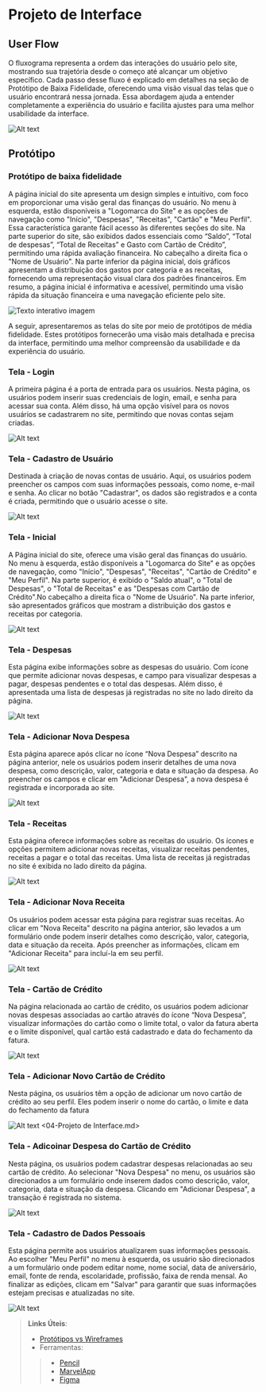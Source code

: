 
# Projeto de Interface

## User Flow

O fluxograma representa a ordem das interações do usuário pelo site, mostrando sua trajetória desde o começo até alcançar um objetivo específico. Cada passo desse fluxo é explicado em detalhes na seção de Protótipo de Baixa Fidelidade, oferecendo uma visão visual das telas que o usuário encontrará nessa jornada. Essa abordagem ajuda a entender completamente a experiência do usuário e facilita ajustes para uma melhor usabilidade da interface.


![Alt text](img/Fluxo.jpg)

## Protótipo

### Protótipo de baixa fidelidade

A página inicial do site apresenta um design simples e intuitivo, com foco em proporcionar uma visão geral das finanças do usuário. 
No menu à esquerda, estão disponíveis a "Logomarca do Site" e  as opções de navegação como "Início", "Despesas", "Receitas", "Cartão" e "Meu Perfil". Essa característica garante fácil acesso às diferentes seções do site.
Na parte superior do site, são exibidos dados essenciais como “Saldo”, “Total de despesas”, “Total de Receitas” e Gasto com Cartão de Crédito”, permitindo uma rápida avaliação financeira. No cabeçalho a direita fica o "Nome de Usuário".
Na parte inferior da página inicial, dois gráficos apresentam a distribuição dos gastos por categoria e as receitas, fornecendo uma representação visual clara dos padrões financeiros. Em resumo, a página inicial é informativa e acessível, permitindo uma visão rápida da situação financeira e uma navegação eficiente pelo site. 


 ![Texto interativo imagem](img/Baixa_Fidelidade.jpg)

A seguir, apresentaremos as telas do site por meio de protótipos de média fidelidade. Estes protótipos fornecerão uma visão mais detalhada e precisa da interface, permitindo uma melhor compreensão da usabilidade e da experiência do usuário.

### Tela - Login

A primeira página é a porta de entrada para os usuários. Nesta página, os usuários podem inserir suas credenciais de login, email, e senha para acessar sua conta. Além disso, há uma opção visível para os novos usuários se cadastrarem no site, permitindo que novas contas sejam criadas.

![Alt text](img/Login.png)

### Tela - Cadastro de Usuário 

Destinada à criação de novas contas de usuário. Aqui, os usuários podem preencher os campos com suas informações pessoais, como nome, e-mail e senha. Ao clicar no botão "Cadastrar", os dados são registrados e a conta é criada, permitindo que o usuário acesse o site.

![Alt text](img/Cadastro.png)

### Tela - Inicial

A Página inicial do site, oferece uma visão geral das finanças do usuário. No menu à esquerda, estão disponíveis a "Logomarca do Site" e  as opções de navegação, como "Início", "Despesas", "Receitas", "Cartão de Crédito" e "Meu Perfil". Na parte superior, é exibido o "Saldo atual", o "Total de Despesas", o "Total de Receitas" e as "Despesas com Cartão de Crédito".No cabeçalho a direita fica o "Nome de Usuário". Na parte inferior, são apresentados gráficos que mostram a distribuição dos gastos e receitas por categoria.

![Alt text](img/Inicial.png)

### Tela - Despesas

Esta página exibe informações sobre as despesas do usuário. Com ícone que permite adicionar novas despesas, e campo para visualizar despesas a pagar, despesas pendentes e o total das despesas. Além disso, é apresentada uma lista de despesas já registradas no site no lado direito da página.

![Alt text](img/Despesas.png)

### Tela - Adicionar Nova Despesa

Esta página aparece após clicar no ícone “Nova Despesa” descrito na página anterior, nele os usuários podem inserir detalhes de uma nova despesa, como descrição, valor, categoria e data e situação da despesa. Ao preencher os campos e clicar em "Adicionar Despesa", a nova despesa é registrada e incorporada ao site.

![Alt text](img/Nova_despesas.png)

### Tela - Receitas

Esta página oferece informações sobre as receitas do usuário. Os ícones e opções permitem adicionar novas receitas, visualizar receitas pendentes, receitas a pagar e o total das receitas. Uma lista de receitas já registradas no site é exibida no lado direito da página.

![Alt text](img/Receitas.png)

### Tela - Adicionar Nova Receita

Os usuários podem acessar esta página para registrar suas receitas. Ao clicar em "Nova Receita" descrito na página anterior, são levados a um formulário onde podem inserir detalhes como descrição, valor, categoria, data e situação da receita. Após preencher as informações, clicam em "Adicionar Receita" para incluí-la em seu perfil.

![Alt text](img/Nova_receita.png)

### Tela - Cartão de Crédito 

Na página relacionada ao cartão de crédito, os usuários podem adicionar novas despesas associadas ao cartão através do ícone “Nova Despesa”, visualizar informações do cartão como o limite total, o valor da fatura aberta e o limite disponível, qual cartão está cadastrado e data do fechamento da fatura.

![Alt text](img/Caartao.png)

### Tela - Adicionar Novo Cartão de Crédito

Nesta página, os usuários têm a opção de adicionar um novo cartão de crédito ao seu perfil. Eles podem inserir o nome do cartão, o limite e data do fechamento da fatura

![Alt text](img/Adicionar_cartao.png) <04-Projeto de Interface.md>

### Tela - Adicoinar Despesa do Cartão de Crédito 

Nesta página, os usuários podem cadastrar despesas relacionadas ao seu cartão de crédito. Ao selecionar "Nova Despesa" no menu, os usuários são direcionados a um formulário onde inserem dados como descrição, valor, categoria, data e situação da despesa. Clicando em "Adicionar Despesa", a transação é registrada no sistema.

![Alt text](img/Despesa_Cartao.png)

### Tela - Cadastro de Dados Pessoais
 
 Esta página permite aos usuários atualizarem suas informações pessoais. Ao escolher "Meu Perfil" no menu à esquerda, os usuário são direcionados a um formulário onde podem editar nome, nome social, data de aniversário, email, fonte de renda, escolaridade, profissão, faixa de renda mensal. Ao finalizar as edições, clicam em "Salvar" para garantir que suas informações estejam precisas e atualizadas no site.

 ![Alt text](img/Perfil.png)



> **Links Úteis**:
> - [Protótipos vs Wireframes](https://www.nngroup.com/videos/prototypes-vs-wireframes-ux-projects/)
>- Ferramentas:
>> - [Pencil](https://pencil.evolus.vn/)
>> - [MarvelApp](https://marvelapp.com/)
>> - [Figma](https://www.figma.com/)





[def]: Baixa_Fidelidade.jpg